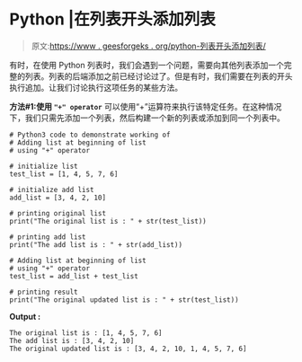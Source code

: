 # Python |在列表开头添加列表

> 原文:[https://www . geesforgeks . org/python-列表开头添加列表/](https://www.geeksforgeeks.org/python-add-list-at-beginning-of-list/)

有时，在使用 Python 列表时，我们会遇到一个问题，需要向其他列表添加一个完整的列表。列表的后端添加之前已经讨论过了。但是有时，我们需要在列表的开头执行追加。让我们讨论执行这项任务的某些方法。

**方法#1:使用 `"+" operator`**
可以使用“+”运算符来执行该特定任务。在这种情况下，我们只需先添加一个列表，然后构建一个新的列表或添加到同一个列表中。

```
# Python3 code to demonstrate working of
# Adding list at beginning of list
# using "+" operator

# initialize list
test_list = [1, 4, 5, 7, 6]

# initialize add list
add_list = [3, 4, 2, 10]

# printing original list
print("The original list is : " + str(test_list))

# printing add list 
print("The add list is : " + str(add_list))

# Adding list at beginning of list
# using "+" operator
test_list = add_list + test_list

# printing result
print("The original updated list is : " + str(test_list))
```

**Output :**

```
The original list is : [1, 4, 5, 7, 6]
The add list is : [3, 4, 2, 10]
The original updated list is : [3, 4, 2, 10, 1, 4, 5, 7, 6]

```
